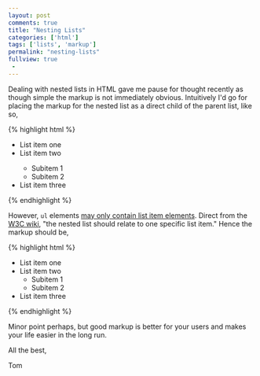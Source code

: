 ```yaml
---
layout: post
comments: true
title: "Nesting Lists"
categories: ['html']
tags: ['lists', 'markup']
permalink: "nesting-lists"
fullview: true
 -
---
```

Dealing with nested lists in HTML gave me pause for thought recently as though simple the markup is not immediately obvious. Intuitively I'd go for placing the markup for the nested list as a direct child of the parent list, like so,

{% highlight html %}
<ul>
    <li>List item one</li>
    <li>List item two</li>
    <ul>
        <li>Subitem 1</li>
        <li>Subitem 2</li>
    </ul>
    <li>List item three</li>
</ul>
{% endhighlight %}

However, `ul` elements [may only contain list item elements](http://www.w3.org/TR/html-markup/ul.html). Direct from the [W3C wiki](http://www.w3.org/wiki/HTML_lists#Nesting_lists), "the nested list should relate to one specific list item." Hence the markup should be,

{% highlight html %}
<ul>
    <li>List item one</li>
    <li>List item two
      <ul>
          <li>Subitem 1</li>
          <li>Subitem 2</li>
      </ul>
    </li>
    <li>List item three</li>
</ul>
{% endhighlight %}

Minor point perhaps, but good markup is better for your users and makes your life easier in the long run.

All the best,

Tom